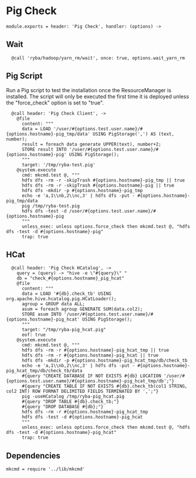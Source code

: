 
# Pig Check

    module.exports = header: 'Pig Check', handler: (options) ->

## Wait

      @call 'ryba/hadoop/yarn_rm/wait', once: true, options.wait_yarn_rm

## Pig Script

Run a Pig script to test the installation once the ResourceManager is
installed. The script will only be executed the first time it is deployed
unless the "force_check" option is set to "true".

      @call header: 'Pig Check Client', ->
        @file
          content: """
          data = LOAD '/user/#{options.test.user.name}/#{options.hostname}-pig_tmp/data' USING PigStorage(',') AS (text, number);
          result = foreach data generate UPPER(text), number+2;
          STORE result INTO '/user/#{options.test.user.name}/#{options.hostname}-pig' USING PigStorage();
          """
          target: '/tmp/ryba-test.pig'
        @system.execute
          cmd: mkcmd.test @, """
          hdfs dfs -rm -r -skipTrash #{options.hostname}-pig_tmp || true
          hdfs dfs -rm -r -skipTrash #{options.hostname}-pig || true
          hdfs dfs -mkdir -p #{options.hostname}-pig_tmp
          echo -e 'a,1\\nb,2\\nc,3' | hdfs dfs -put - #{options.hostname}-pig_tmp/data
          pig /tmp/ryba-test.pig
          hdfs dfs -test -d /user/#{options.test.user.name}/#{options.hostname}-pig
          """
          unless_exec: unless options.force_check then mkcmd.test @, "hdfs dfs -test -d #{options.hostname}-pig"
          trap: true

## HCat

      @call header: 'Pig Check HCatalog', ->
        query = (query) -> "hive -e \"#{query}\" "
        db = "check_#{options.hostname}_pig_hcat"
        @file
          content: """
          data = LOAD '#{db}.check_tb' USING org.apache.hive.hcatalog.pig.HCatLoader();
          agroup = GROUP data ALL;
          asum = foreach agroup GENERATE SUM(data.col2);
          STORE asum INTO '/user/#{options.test.user.name}/#{options.hostname}-pig_hcat' USING PigStorage();
          """
          target: "/tmp/ryba-pig_hcat.pig"
          eof: true
        @system.execute
          cmd: mkcmd.test @, """
          hdfs dfs -rm -r #{options.hostname}-pig_hcat_tmp || true
          hdfs dfs -rm -r #{options.hostname}-pig_hcat || true
          hdfs dfs -mkdir -p #{options.hostname}-pig_hcat_tmp/db/check_tb
          echo -e 'a,1\\nb,2\\nc,3' | hdfs dfs -put - #{options.hostname}-pig_hcat_tmp/db/check_tb/data
          #{query "CREATE DATABASE IF NOT EXISTS #{db} LOCATION '/user/#{options.test.user.name}/#{options.hostname}-pig_hcat_tmp/db';"}
          #{query "CREATE TABLE IF NOT EXISTS #{db}.check_tb(col1 STRING, col2 INT) ROW FORMAT DELIMITED FIELDS TERMINATED BY ',';"}
          pig -useHCatalog /tmp/ryba-pig_hcat.pig
          #{query "DROP TABLE #{db}.check_tb;"}
          #{query "DROP DATABASE #{db};"}
          hdfs dfs -rm -r #{options.hostname}-pig_hcat_tmp
          hdfs dfs -test -d #{options.hostname}-pig_hcat
          """
          unless_exec: unless options.force_check then mkcmd.test @, "hdfs dfs -test -d #{options.hostname}-pig_hcat"
          trap: true

## Dependencies

    mkcmd = require '../lib/mkcmd'
